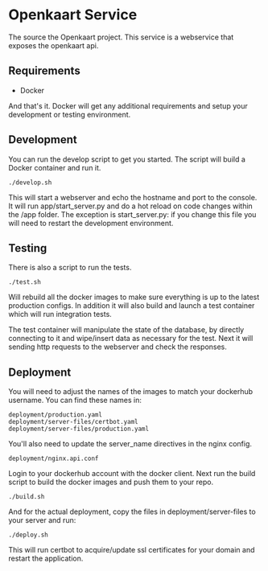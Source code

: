 Openkaart Service
==========================
The source the Openkaart project. This service is a webservice that exposes the openkaart api.

Requirements
------------
* Docker

And that's it. Docker will get any additional requirements and setup your development or testing environment.

Development
-----------
You can run the develop script to get you started. The script will build a Docker container and run it.
```
./develop.sh
```
This will start a webserver and echo the hostname and port to the console. It will run app/start_server.py and do a hot reload on code changes within the /app folder. The exception is start_server.py: if you change this file you will need to restart the development environment.

Testing
-------
There is also a script to run the tests.
```
./test.sh
```
Will rebuild all the docker images to make sure everything is up to the latest production configs. In addition it will also build and launch a test container which will run integration tests.

The test container will manipulate the state of the database, by directly connecting to it and wipe/insert data as necessary for the test. Next it will sending http requests to the webserver and check the responses.

Deployment
----------
You will need to adjust the names of the images to match your dockerhub username. You can find these names in:
```
deployment/production.yaml
deployment/server-files/certbot.yaml
deployment/server-files/production.yaml
```
You'll also need to update the server_name directives in the nginx config.
```
deployment/nginx.api.conf
```
Login to your dockerhub account with the docker client. Next run the build script to build the docker images and push them to your repo.
```
./build.sh
```
And for the actual deployment, copy the files in deployment/server-files to your server and run:
```
./deploy.sh
```
This will run certbot to acquire/update ssl certificates for your domain and restart the application.
